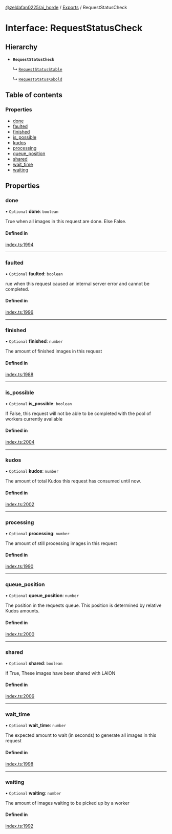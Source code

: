 [@zeldafan0225/ai_horde](../README.md) / [Exports](../modules.md) / RequestStatusCheck

# Interface: RequestStatusCheck

## Hierarchy

- **`RequestStatusCheck`**

  ↳ [`RequestStatusStable`](RequestStatusStable.md)

  ↳ [`RequestStatusKobold`](RequestStatusKobold.md)

## Table of contents

### Properties

- [done](RequestStatusCheck.md#done)
- [faulted](RequestStatusCheck.md#faulted)
- [finished](RequestStatusCheck.md#finished)
- [is\_possible](RequestStatusCheck.md#is_possible)
- [kudos](RequestStatusCheck.md#kudos)
- [processing](RequestStatusCheck.md#processing)
- [queue\_position](RequestStatusCheck.md#queue_position)
- [shared](RequestStatusCheck.md#shared)
- [wait\_time](RequestStatusCheck.md#wait_time)
- [waiting](RequestStatusCheck.md#waiting)

## Properties

### done

• `Optional` **done**: `boolean`

True when all images in this request are done. Else False.

#### Defined in

[index.ts:1994](https://github.com/ZeldaFan0225/ai_horde/blob/a3ac80c/index.ts#L1994)

___

### faulted

• `Optional` **faulted**: `boolean`

rue when this request caused an internal server error and cannot be completed.

#### Defined in

[index.ts:1996](https://github.com/ZeldaFan0225/ai_horde/blob/a3ac80c/index.ts#L1996)

___

### finished

• `Optional` **finished**: `number`

The amount of finished images in this request

#### Defined in

[index.ts:1988](https://github.com/ZeldaFan0225/ai_horde/blob/a3ac80c/index.ts#L1988)

___

### is\_possible

• `Optional` **is\_possible**: `boolean`

If False, this request will not be able to be completed with the pool of workers currently available

#### Defined in

[index.ts:2004](https://github.com/ZeldaFan0225/ai_horde/blob/a3ac80c/index.ts#L2004)

___

### kudos

• `Optional` **kudos**: `number`

The amount of total Kudos this request has consumed until now.

#### Defined in

[index.ts:2002](https://github.com/ZeldaFan0225/ai_horde/blob/a3ac80c/index.ts#L2002)

___

### processing

• `Optional` **processing**: `number`

The amount of still processing images in this request

#### Defined in

[index.ts:1990](https://github.com/ZeldaFan0225/ai_horde/blob/a3ac80c/index.ts#L1990)

___

### queue\_position

• `Optional` **queue\_position**: `number`

The position in the requests queue. This position is determined by relative Kudos amounts.

#### Defined in

[index.ts:2000](https://github.com/ZeldaFan0225/ai_horde/blob/a3ac80c/index.ts#L2000)

___

### shared

• `Optional` **shared**: `boolean`

If True, These images have been shared with LAION

#### Defined in

[index.ts:2006](https://github.com/ZeldaFan0225/ai_horde/blob/a3ac80c/index.ts#L2006)

___

### wait\_time

• `Optional` **wait\_time**: `number`

The expected amount to wait (in seconds) to generate all images in this request

#### Defined in

[index.ts:1998](https://github.com/ZeldaFan0225/ai_horde/blob/a3ac80c/index.ts#L1998)

___

### waiting

• `Optional` **waiting**: `number`

The amount of images waiting to be picked up by a worker

#### Defined in

[index.ts:1992](https://github.com/ZeldaFan0225/ai_horde/blob/a3ac80c/index.ts#L1992)
